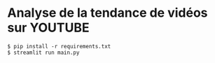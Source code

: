 # Analyse de la tendance de vidéos sur YOUTUBE
    $ pip install -r requirements.txt
    $ streamlit run main.py